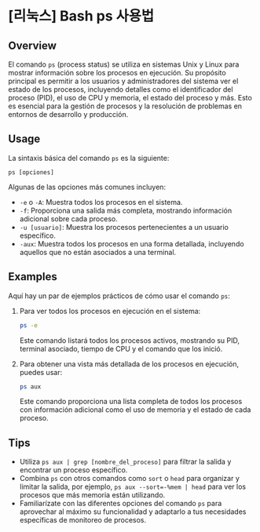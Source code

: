 # [리눅스] Bash ps 사용법

## Overview
El comando `ps` (process status) se utiliza en sistemas Unix y Linux para mostrar información sobre los procesos en ejecución. Su propósito principal es permitir a los usuarios y administradores del sistema ver el estado de los procesos, incluyendo detalles como el identificador del proceso (PID), el uso de CPU y memoria, el estado del proceso y más. Esto es esencial para la gestión de procesos y la resolución de problemas en entornos de desarrollo y producción.

## Usage
La sintaxis básica del comando `ps` es la siguiente:

```
ps [opciones]
```

Algunas de las opciones más comunes incluyen:

- `-e` o `-A`: Muestra todos los procesos en el sistema.
- `-f`: Proporciona una salida más completa, mostrando información adicional sobre cada proceso.
- `-u [usuario]`: Muestra los procesos pertenecientes a un usuario específico.
- `-aux`: Muestra todos los procesos en una forma detallada, incluyendo aquellos que no están asociados a una terminal.

## Examples
Aquí hay un par de ejemplos prácticos de cómo usar el comando `ps`:

1. Para ver todos los procesos en ejecución en el sistema:

   ```bash
   ps -e
   ```

   Este comando listará todos los procesos activos, mostrando su PID, terminal asociado, tiempo de CPU y el comando que los inició.

2. Para obtener una vista más detallada de los procesos en ejecución, puedes usar:

   ```bash
   ps aux
   ```

   Este comando proporciona una lista completa de todos los procesos con información adicional como el uso de memoria y el estado de cada proceso.

## Tips
- Utiliza `ps aux | grep [nombre_del_proceso]` para filtrar la salida y encontrar un proceso específico.
- Combina `ps` con otros comandos como `sort` o `head` para organizar y limitar la salida, por ejemplo, `ps aux --sort=-%mem | head` para ver los procesos que más memoria están utilizando.
- Familiarízate con las diferentes opciones del comando `ps` para aprovechar al máximo su funcionalidad y adaptarlo a tus necesidades específicas de monitoreo de procesos.